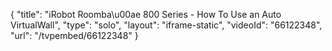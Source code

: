 {
    "title": "iRobot Roomba\u00ae 800 Series - How To Use an Auto VirtualWall",
    "type": "solo",
    "layout": "iframe-static",
    "videoId": "66122348",
    "url": "\/tvpembed\/66122348"
}